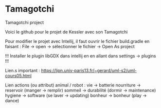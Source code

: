 # Tamagotchi

Tamagotchi project

Voici le github pour le projet de Kessler avec son Tamagotchi

Pour modifier le projet avec Intellij, il faut ouvrir le fichier build.gradle en faisant :
File → open → sélectionner le fichier → Open As project

!!! Installer le plugin libGDX dans intellij en en allant dans settings -> plugins !!!

Lien.s important :
https://lipn.univ-paris13.fr/~gerard/uml-s2/uml-cours05.html


Lien actions (ou attribut) animal / robot :
vie → batterie
nourriture → reservoir (manger → remplir)
sommeil → durabilité (dormir → maintenance)
hygiene → software (se laver → updating)
bonheur → bonheur (play → dance)